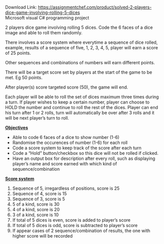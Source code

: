 Download Link: https://assignmentchef.com/product/solved-2-players-dice-game-involving-rolling-5-dices
<br>
Microsoft visual C# programming project

2 players dice game involving rolling 5 dices. Code the 6 faces of a dice image and able to roll them randomly.

There involves a score system where everytime a sequence of dice rolled, example, results of a sequence of five, 1, 2, 3, 4, 5, player will earn a score of 25 points.

Other sequences and combinations of numbers will earn different points.

There will be a target score set by players at the start of the game to be met. Eg 50 points.

After player(s) score targeted score (50), the game will end.

Each player will be able to roll the set of dices maximum three times during a turn. If player wishes to keep a certain number, player can choose to HOLD the number and continue to roll the rest of the dices. Player can end his turn after 1 or 2 rolls, turn will automatically be over after 3 rolls and it will be next player’s turn to roll.




<strong><u>Objectives</u></strong>

<ul>

 <li>Able to code 6 faces of a dice to show number (1-6)</li>

 <li>Randomise the occurences of number (1-6) for each roll</li>

 <li>Code a score system to keep track of the score after each turn</li>

 <li>Code a “Hold” button/checkbox so this dice will not be rolled if clicked.</li>

 <li>Have an output box for description after every roll, such as displaying player’s name and score earned with which kind of sequence/combination</li>

</ul>




<strong><u>Score system</u></strong>

<ol>

 <li>Sequence of 5, irregardless of positions, score is 25</li>

 <li>Sequence of 4, score is 15</li>

 <li>Sequence of 3, score is 5</li>

 <li>5 of a kind, score is 30</li>

 <li>4 of a kind, score is 20</li>

 <li>3 of a kind, score is 10</li>

 <li>If total of 5 dices is even, score is added to player’s score</li>

 <li>If total of 5 dices is odd, score is subtracted to player’s score</li>

 <li>If appear cases of 2 sequence/combination of results, the one with higher score will be recorded</li>

</ol>